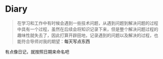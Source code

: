 # Diary

> 在学习和工作中有时候会遇到一些技术问题，从遇到问题到解决问题的过程中具有一个过程，虽然在后续会将知识记录下来，但是整个解决问题过程的趣味性就失去了，因此打算开辟田地，记录遇到的问题以及解决的过程，也能符合导师对我的期望：**每天写点东西**

有点像日记，就按照日期来命名吧